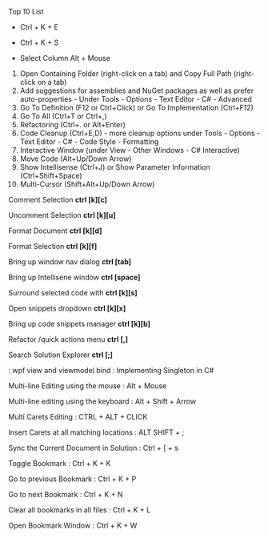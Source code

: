Top 10 List

- Ctrl + K + E

- Ctrl + K + S

- Select Column Alt + Mouse

1. Open Containing Folder (right-click on a tab) and Copy Full Path (right-click on a tab)
2. Add suggestions for assemblies and NuGet packages as well as prefer auto-properties - Under Tools - Options - Text Editor - C# - Advanced
3. Go To Definition (F12 or Ctrl+Click) or Go To Implementation (Ctrl+F12)
4. Go To All (Ctrl+T or Ctrl+,)
5. Refactoring (Ctrl+. or Alt+Enter)
6. Code Cleanup (Ctrl+E,D) - more cleanup options under Tools - Options - Text Editor - C# - Code Style - Formatting
7. Interactive Window (under View - Other Windows - C# Interactive)
8. Move Code (Alt+Up/Down Arrow)
9. Show Intellisense (Ctrl+J) or Show Parameter Information (Ctrl+Shift+Space)
10. Multi-Cursor (Shift+Alt+Up/Down Arrow)

Comment Selection __ctrl [k][c]__ 

Uncomment Selection __ctrl [k][u]__ 

Format Document **ctrl [k][d]**

Format Selection **ctrl [k][f]** 

Bring up window nav dialog **ctrl [tab]** 

Bring up Intellisene window **ctrl [space]**  

Surround selected code with **ctrl [k][s]** 

Open snippets dropdown **ctrl [k][x]** 

Bring up code snippets manager **ctrl [k][b]** 

Refactor /quick actions menu **ctrl [,]** 

Search Solution Explorer **ctrl [;]** 

: wpf view and viewmodel bind
: Implementing Singleton in C#

Multi-line Editing using the mouse : Alt + Mouse

Multi-line editing using the keyboard : Alt + Shift + Arrow

Multi Carets Editing  : CTRL + ALT + CLICK

Insert Carets at all matching locations : ALT SHIFT + ;

Sync the Current Document in Solution : Ctrl + [ + s

Toggle Bookmark : Ctrl + K + K

Go to previous Bookmark : Ctrl + K + P

Go to next Bookmark : Ctrl + K + N

Clear all bookmarks in all files : Ctrl + K + L

Open Bookmark Window : Ctrl + K + W
